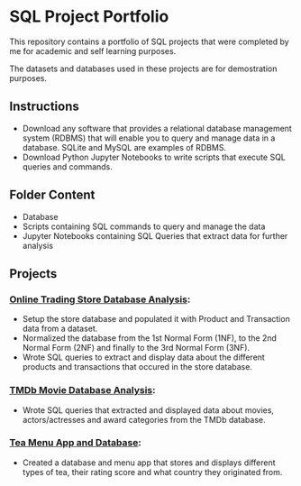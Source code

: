 # SQL Project Portfolio
This repository contains a portfolio of SQL projects that were completed by me for academic and self learning purposes. 

The datasets and databases used in these projects are for demostration purposes.

## Instructions
- Download any software that provides a relational database management system (RDBMS) that will enable you to query and manage data in a database. SQLite and MySQL are examples of RDBMS.
- Download Python Jupyter Notebooks to write scripts that execute SQL queries and commands.

## Folder Content
- Database
- Scripts containing SQL commands to query and manage the data
- Jupyter Notebooks containing SQL Queries that extract data for further analysis


## Projects

### [Online Trading Store Database Analysis](https://github.com/Seni88/SQL_Project_Portfolio/tree/main/Online%20Trading%20Store%20Database%20Analysis):
- Setup the store database and populated it with Product and Transaction data from a dataset.
- Normalized the database from the 1st Normal Form (1NF), to the 2nd Normal Form (2NF) and finally to the 3rd Normal Form (3NF).
- Wrote SQL queries to extract and display data about the different products and transactions that occured in the store database.
    

### [TMDb Movie Database Analysis](https://github.com/Seni88/SQL_Project_Portfolio/tree/main/TMDb%20Movie%20Database%20Analysis):
- Wrote SQL queries that extracted and displayed data about movies, actors/actresses and award categories from the TMDb database. 

### [Tea Menu App and Database](https://github.com/Seni88/SQL_Project_Portfolio/tree/main/Tea%20Menu%20App%20and%20Database):
- Created a database and menu app that stores and displays different types of tea, their rating score and what country they originated from.
